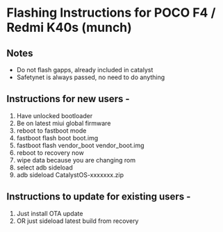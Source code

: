 # Flashing Instructions for POCO F4 / Redmi K40s (munch)

## Notes
- Do not flash gapps, already included in catalyst
- Safetynet is always passed, no need to do anything

## Instructions for new users -
1. Have unlocked bootloader
2. Be on latest miui global firmware
3. reboot to fastboot mode
4. fastboot flash boot boot.img
5. fastboot flash vendor_boot vendor_boot.img
6. reboot to recovery now
7. wipe data because you are changing rom
8. select adb sideload
9. adb sideload CatalystOS-xxxxxxx.zip

## Instructions to update for existing users -
1. Just install OTA update
2. OR just sideload latest build from recovery

